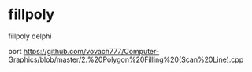 # fillpoly
fillpoly delphi

port https://github.com/vovach777/Computer-Graphics/blob/master/2.%20Polygon%20Filling%20(Scan%20Line).cpp
